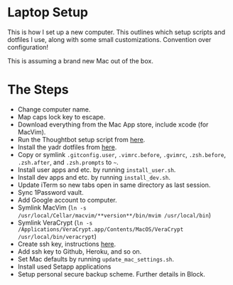 # Laptop Setup

This is how I set up a new computer. This outlines which setup scripts and dotfiles I use, along with some small customizations. Convention over configuration!

This is assuming a brand new Mac out of the box.

# The Steps

- Change computer name.
- Map caps lock key to escape.
- Download everything from the Mac App store, include xcode (for MacVim).
- Run the Thoughtbot setup script from [here](https://github.com/thoughtbot/laptop).
- Install the yadr dotfiles from [here](https://github.com/skwp/dotfiles).
- Copy or symlink `.gitconfig.user`, `.vimrc.before`, `.gvimrc`, `.zsh.before`, `.zsh.after`, and `.zsh.prompts` to `~`.
- Install user apps and etc. by running `install_user.sh`.
- Install dev apps and etc. by running `install_dev.sh`.
- Update iTerm so new tabs open in same directory as last session.
- Sync 1Password vault.
- Add Google account to computer.
- Symlink MacVim (`ln -s /usr/local/Cellar/macvim/**version**/bin/mvim /usr/local/bin`)
- Symlink VeraCrypt (`ln -s /Applications/VeraCrypt.app/Contents/MacOS/VeraCrypt /usr/local/bin/veracrypt`)
- Create ssh key, instructions [here](https://help.github.com/articles/generating-ssh-keys/).
- Add ssh key to Github, Heroku, and so on.
- Set Mac defaults by running `update_mac_settings.sh`.
- Install used Setapp applications
- Setup personal secure backup scheme. Further details in Block.
